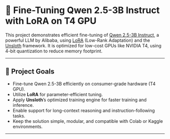 # 🧠 Fine-Tuning Qwen 2.5-3B Instruct with LoRA on T4 GPU

This project demonstrates efficient fine-tuning of [Qwen 2.5-3B Instruct](https://huggingface.co/Qwen/Qwen2.5-3B-Instruct), a powerful LLM by Alibaba, using [LoRA](https://arxiv.org/abs/2106.09685) (Low-Rank Adaptation) and the [Unsloth](https://github.com/unslothai/unsloth) framework. It is optimized for low-cost GPUs like NVIDIA T4, using 4-bit quantization to reduce memory footprint.

---

## 🚀 Project Goals

- Fine-tune Qwen 2.5-3B efficiently on consumer-grade hardware (T4 GPU).
- Utilize **LoRA** for parameter-efficient tuning.
- Apply **Unsloth**’s optimized training engine for faster training and inference.
- Enable support for long-context reasoning and instruction-following tasks.
- Keep the solution simple, modular, and compatible with Colab or Kaggle environments.

---
